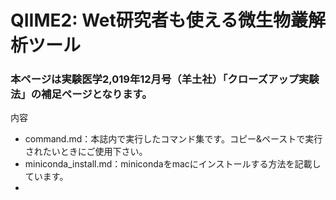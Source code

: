 # QIIME2: Wet研究者も使える微生物叢解析ツール

### 本ページは実験医学2,019年12月号（羊土社）「クローズアップ実験法」の補足ページとなります。

内容
- command.md：本誌内で実行したコマンド集です。コピー&ペーストで実行されたいときにご使用下さい。
- miniconda_install.md：minicondaをmacにインストールする方法を記載しています。
- 